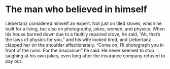 The man who believed in himself===============================



Liebertanz considered himself an expert. Not just on tiled stoves, which he built for a living, but also on photography, jokes, women, and physics. When his house burned down due to a faultily repaired stove, he said, “Ah, that’s the laws of physics for you,” and his wife looked tired, and Liebertanz clapped her on the shoulder affectionately. “Come on, I’ll photograph you in front of the ruins. For the insurance!” he said. He never seemed to stop laughing at his own jokes, even long after the insurance company refused to pay out.